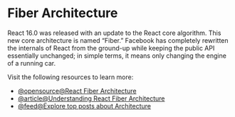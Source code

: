# Fiber Architecture

React 16.0 was released with an update to the React core algorithm. This new core architecture is named “Fiber.” Facebook has completely rewritten the internals of React from the ground-up while keeping the public API essentially unchanged; in simple terms, it means only changing the engine of a running car.

Visit the following resources to learn more:

- [@opensource@React Fiber Architecture](https://github.com/acdlite/react-fiber-architecture)
- [@article@Understanding React Fiber Architecture](https://dzone.com/articles/understanding-of-react-fiber-architecture)
- [@feed@Explore top posts about Architecture](https://app.daily.dev/tags/architecture?ref=roadmapsh)
